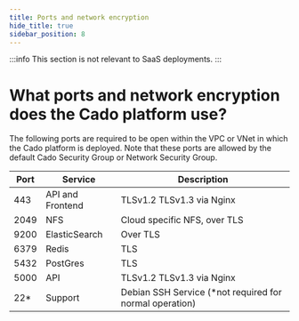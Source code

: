 ```yaml
---
title: Ports and network encryption
hide_title: true
sidebar_position: 8
---
```


:::info
This section is not relevant to SaaS deployments.
:::

# What ports and network encryption does the Cado platform use?

The following ports are required to be open within the VPC or VNet in which the Cado platform is deployed.
Note that these ports are allowed by the default Cado Security Group or Network Security Group. 

 
| Port | Service | Description |
|------|---------|-------------|
| 443  | API and Frontend | TLSv1.2 TLSv1.3 via Nginx |
| 2049 | NFS | Cloud specific NFS, over TLS |
| 9200 | ElasticSearch | Over TLS |
| 6379 | Redis | TLS |
| 5432 | PostGres | TLS |
| 5000 | API | TLSv1.2 TLSv1.3 via Nginx |
| 22*  | Support | Debian SSH Service (*not required for normal operation) |

